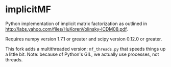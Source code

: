 implicitMF
==========

Python implementation of implicit matrix factorization as outlined in http://labs.yahoo.com/files/HuKorenVolinsky-ICDM08.pdf.

Requires numpy version 1.7.1 or greater and scipy version 0.12.0 or greater.

This fork adds a multithreaded version: ```mf_threads.py``` that speeds things up a little bit.
Note: because of Python's GIL, we actually use processes, not threads.
